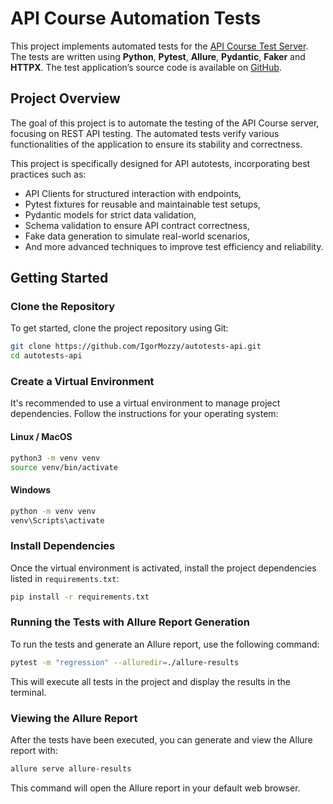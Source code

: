 # API Course Automation Tests

This project implements automated tests for
the [API Course Test Server](https://github.com/Nikita-Filonov/qa-automation-engineer-api-course). The
tests are written using **Python**, **Pytest**, **Allure**, **Pydantic**, **Faker** and **HTTPX**. The test
application’s source code is available on [GitHub](https://github.com/Nikita-Filonov/qa-automation-engineer-api-course).

## Project Overview

The goal of this project is to automate the testing of the API Course server, focusing on REST API testing. The
automated tests verify various functionalities of the application to ensure its stability and correctness.

This project is specifically designed for API autotests, incorporating best practices such as:

- API Clients for structured interaction with endpoints,
- Pytest fixtures for reusable and maintainable test setups,
- Pydantic models for strict data validation,
- Schema validation to ensure API contract correctness,
- Fake data generation to simulate real-world scenarios,
- And more advanced techniques to improve test efficiency and reliability.

## Getting Started

### Clone the Repository

To get started, clone the project repository using Git:

```bash
git clone https://github.com/IgorMozzy/autotests-api.git
cd autotests-api
```

### Create a Virtual Environment

It's recommended to use a virtual environment to manage project dependencies. Follow the instructions for your operating
system:

#### Linux / MacOS

```bash
python3 -m venv venv
source venv/bin/activate
```

#### Windows

```bash
python -m venv venv
venv\Scripts\activate
```

### Install Dependencies

Once the virtual environment is activated, install the project dependencies listed in `requirements.txt`:

```bash
pip install -r requirements.txt
```

### Running the Tests with Allure Report Generation

To run the tests and generate an Allure report, use the following command:

```bash
pytest -m "regression" --alluredir=./allure-results
```

This will execute all tests in the project and display the results in the terminal.

### Viewing the Allure Report

After the tests have been executed, you can generate and view the Allure report with:

```bash
allure serve allure-results
```

This command will open the Allure report in your default web browser.